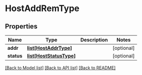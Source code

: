 # HostAddRemType

## Properties
Name | Type | Description | Notes
------------ | ------------- | ------------- | -------------
**addr** | [**list[HostAddrType]**](HostAddrType.md) |  | [optional] 
**status** | [**list[HostStatusType]**](HostStatusType.md) |  | [optional] 

[[Back to Model list]](../README.md#documentation-for-models) [[Back to API list]](../README.md#documentation-for-api-endpoints) [[Back to README]](../README.md)

